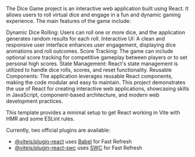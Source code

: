 The Dice Game project is an interactive web application built using React. It allows users to roll virtual dice and engage in a fun and dynamic gaming experience. The main features of the game include:

Dynamic Dice Rolling: Users can roll one or more dice, and the application generates random results for each roll.
Interactive UI: A clean and responsive user interface enhances user engagement, displaying dice animations and roll outcomes.
Score Tracking: The game can include optional score tracking for competitive gameplay between players or to set personal high scores.
State Management: React's state management is utilized to handle dice rolls, scores, and reset functionality.
Reusable Components: The application leverages reusable React components, making the code modular and easy to maintain.
This project demonstrates the use of React for creating interactive web applications, showcasing skills in JavaScript, component-based architecture, and modern web development practices.

This template provides a minimal setup to get React working in Vite with HMR and some ESLint rules.

Currently, two official plugins are available:

- [@vitejs/plugin-react](https://github.com/vitejs/vite-plugin-react/blob/main/packages/plugin-react/README.md) uses [Babel](https://babeljs.io/) for Fast Refresh
- [@vitejs/plugin-react-swc](https://github.com/vitejs/vite-plugin-react-swc) uses [SWC](https://swc.rs/) for Fast Refresh
